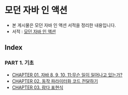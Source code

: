 # 모던 자바 인 액션

* 본 게시물은 모던 자바 인 액션 서적을 정리한 내용입니다.
* 서적 : [모던 자바 인 액션](http://www.yes24.com/Product/Goods/77125987)

## Index

### PART 1. 기초

* [CHAPTER 01. 자바 8, 9, 10, 11:무슨 일이 일어나고 있는가?](https://github.com/parkhanbeen/study/blob/master/modern-java-in-action/src/main/java/com/pakrhanbeen/modernjavainaction/chapter01/%EC%A0%95%EB%A6%AC/chapter01.%20%EC%9E%90%EB%B0%94%208%2C%209%2C%2010%2C%2011%20:%20%EB%AC%B4%EC%8A%A8%20%EC%9D%BC%EC%9D%B4%20%EC%9D%BC%EC%96%B4%EB%82%98%EA%B3%A0%20%EC%9E%88%EB%8A%94%EA%B0%80%3F.md)
* [CHAPTER 02. 동작 파라미터화 코드 전달하기](https://github.com/parkhanbeen/study/blob/master/modern-java-in-action/src/main/java/com/pakrhanbeen/modernjavainaction/chapter02/%EC%A0%95%EB%A6%AC/chapter02.%EB%8F%99%EC%9E%91%20%ED%8C%8C%EB%9D%BC%EB%AF%B8%ED%84%B0%ED%99%94%20%EC%BD%94%EB%93%9C%20%EC%A0%84%EB%8B%AC%ED%95%98%EA%B8%B0.md)
* [CHAPTER 03. 람다 표현식](https://github.com/parkhanbeen/study/blob/master/modern-java-in-action/src/main/java/com/pakrhanbeen/modernjavainaction/chapter03/%EC%A0%95%EB%A6%AC/chapter03.%20%EB%9E%8C%EB%8B%A4%20%ED%91%9C%ED%98%84%EC%8B%9D.md)
